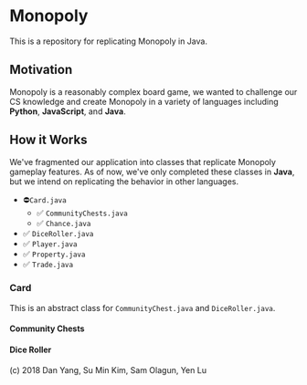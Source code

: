 # Monopoly

This is a repository for replicating Monopoly in Java.

## Motivation

Monopoly is a reasonably complex board game, we wanted to challenge our CS knowledge and create Monopoly in a variety of languages including **Python**, **JavaScript**, and **Java**.

## How it Works

We've fragmented our application into classes that replicate Monopoly gameplay features. As of now, we've only completed these classes in **Java**, but we intend on replicating the behavior in other languages.

- ⛔️`Card.java`
  - ✅ `CommunityChests.java`
  - ✅ `Chance.java`
- ✅ `DiceRoller.java`
- ✅ `Player.java`
- ✅ `Property.java`
- ✅ `Trade.java`

### Card
This is an abstract class for `CommunityChest.java` and `DiceRoller.java`.

#### Community Chests
  
#### Dice Roller

(c) 2018 Dan Yang, Su Min Kim, Sam Olagun, Yen Lu
